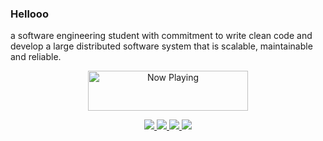 ### Hellooo

a software engineering student with commitment to write clean code and develop a large distributed software system that is scalable, maintainable and reliable. 

<p align="center">
  <a href="https://now-playing-profile-6xjvwucuh.vercel.app/now-playing?open">
    <img src="https://now-playing-profile-6xjvwucuh.vercel.app/now-playing" width="256" height="64" alt="Now Playing">
  </a>
</p>

<p align="center">
  <a href="https://www.linkedin.com/in/phusitasng/">
    <img src="https://img.shields.io/badge/linkedin-%230077B5.svg?&style=for-the-badge&logo=linkedin&logoColor=white" />
  </a>
  <a href="mailto:phusita.sng@gmail.com">
    <img src="https://img.shields.io/badge/gmail-D14836?&style=for-the-badge&logo=gmail&logoColor=white" />
  </a>
  <a href="https://medium.com/@bbkbbbk">
    <img src="https://img.shields.io/badge/medium-%2312100E.svg?&style=for-the-badge&logo=medium&logoColor=white" />
  </a>
  <a href="https://open.spotify.com/playlist/3xbFq7NKuUa2x4G3P2uO11">
    <img src="https://img.shields.io/badge/spotify-%231ED760.svg?&style=for-the-badge&logo=spotify&logoColor=white" />
  </a>
</p>
